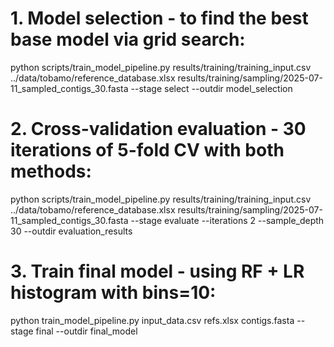 # 1. Model selection - to find the best base model via grid search:
python scripts/train_model_pipeline.py results/training/training_input.csv ../data/tobamo/reference_database.xlsx results/training/sampling/2025-07-11_sampled_contigs_30.fasta --stage select --outdir model_selection

# 2. Cross-validation evaluation - 30 iterations of 5-fold CV with both methods:
python scripts/train_model_pipeline.py results/training/training_input.csv ../data/tobamo/reference_database.xlsx results/training/sampling/2025-07-11_sampled_contigs_30.fasta --stage evaluate --iterations 2 --sample_depth 30 --outdir evaluation_results

# 3. Train final model - using RF + LR histogram with bins=10:
python train_model_pipeline.py input_data.csv refs.xlsx contigs.fasta --stage final --outdir final_model